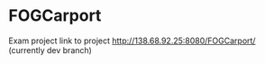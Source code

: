 # FOGCarport
Exam project 
link to project http://138.68.92.25:8080/FOGCarport/ (currently dev branch)
